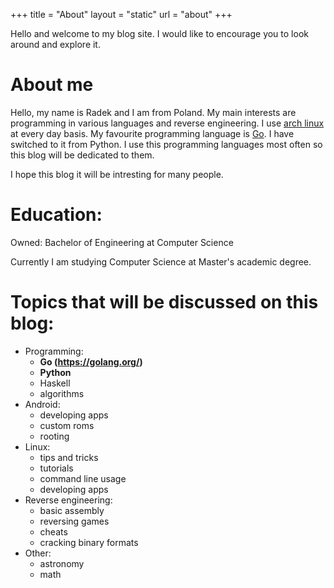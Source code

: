 +++
title = "About"
layout = "static"
url = "about"
+++

Hello and welcome to my blog site.
I would like to encourage you to look around and explore it.

# About me
Hello, my name is Radek and I am from Poland.
My main interests are programming in various languages and reverse
engineering. I use [<i class="fa fa-linux" aria-hidden="true"></i>
arch linux](https://www.archlinux.org/) at every day basis.
My favourite programming language is [Go](https://golang.org/).
I have switched to it from Python. I use this programming
languages most often so this blog will be dedicated to them.

I hope this blog it will be intresting for many people.

# Education:
Owned: Bachelor of Engineering at Computer Science

Currently I am studying Computer Science at Master's academic degree.

# Topics that will be discussed on this blog:
- Programming:
    - **Go (https://golang.org/)**
    - **Python**
    - Haskell
    - algorithms
- Android:
    - developing apps
    - custom roms
    - rooting
- Linux:
    - tips and tricks
    - tutorials
    - command line usage
    - developing apps
- Reverse engineering:
    - basic assembly
    - reversing games
    - cheats
    - cracking binary formats
- Other:
    - astronomy
    - math


